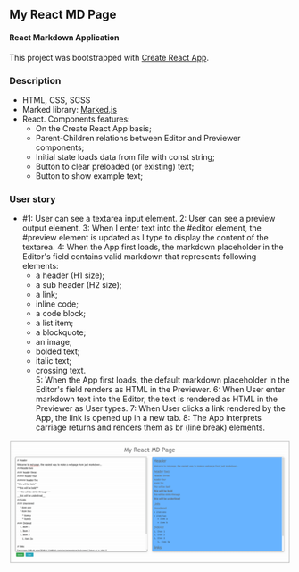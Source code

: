 ## My React MD Page
#### React Markdown Application

This project was bootstrapped with [Create React App](https://github.com/facebookincubator/create-react-app).

### Description

* HTML, CSS, SCSS
* Marked library: [Marked.js](https://cdnjs.com/libraries/marked)
* React. Components features:
     * On the Create React App basis;
     * Parent-Children relations between Editor and Previewer components;
     * Initial state loads data from file with const string;
     * Button to clear preloaded (or existing) text;
     * Button to show example text;

### User story
* #1: User can see a textarea input element.
2: User can see a preview output element.
3: When I enter text into the #editor element, the #preview element is updated as I type to display the content of the textarea.
4: When the App first loads, the markdown placeholder in the Editor's field  contains valid markdown that represents following elements:
    * a header (H1 size);
    * a sub header (H2 size);
    * a link;
    * inline code;
    * a code block;
    * a list item;
    * a blockquote;
    * an image;
    * bolded text;
    * italic text;
    * crossing text.    
5: When the App first loads, the default markdown placeholder in the Editor's field renders as HTML in the Previewer.
6: When User enter markdown text into the Editor, the text is rendered as HTML in the Previewer as User types.
7: When User clicks a link rendered by the App, the link is opened up in a new tab.
8: The App interprets carriage returns and renders them as br (line break) elements.

![Jest watch mode](https://raw.githubusercontent.com/vickochetkov/my-md-page/master/img/11.gif)
